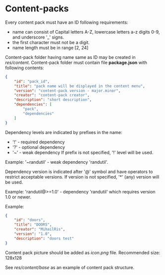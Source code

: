 # Content-packs

Every content pack must have an ID following requirements:
- name can consist of Capital letters A-Z, lowercase letters a-z digits 0-9, and underscore '\_' signs. 
- the first character must not be a digit.
- name length must be in range \[2, 24\]

Content-pack folder having name same as ID may be created in *res/content*.
Content-pack folder must contain file **package.json** with following contents:

```json
{
	"id": "pack_id",
	"title": "pack name will be displayed in the content menu",
	"version": "content-pack version - major.minor",
	"creator": "content-pack creator",
	"description": "short description",
	"dependencies": [
		"pack",
		"dependencies"
	]
}
```

Dependency levels are indicated by prefixes in the name:
- '!' - required dependency
- '?' - optional dependency
- '~' - weak dependency
If prefix is not specified, '!' level will be used.

Example: '~randutil' - weak dependency 'randutil'.

Dependency version is indicated after '@' symbol and have operators to restrict acceptable versions.
If version is not specified, '\*' (any) version will be used.

Example: 'randutil@>=1.0' - dependency 'randutil' which requires version 1.0 or newer.

Example:
```json
{
    "id": "doors",
    "title": "DOORS",
    "creator": "MihailRis",
    "version": "1.0",
    "description": "doors test"
}
```

Content pack picture should be added as *icon.png* file. Recommended size: 128x128

See *res/content/base* as an example of content pack structure.



